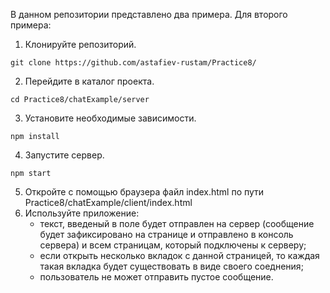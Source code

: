 В данном репозитории представлено два примера. Для второго примера:

1. Клонируйте репозиторий.
```{git}
git clone https://github.com/astafiev-rustam/Practice8/
```
2. Перейдите в каталог проекта.
```{bash}
cd Practice8/chatExample/server
```
3. Установите необходимые зависимости.
```{bash}
npm install
```
4. Запустите сервер.
```{bash}
npm start
```
5. Откройте с помощью браузера файл index.html по пути Practice8/chatExample/client/index.html
6. Используйте приложение:
   - текст, введеный в поле будет отправлен на сервер (сообщение будет зафиксировано на странице и отправлено в консоль сервера) и всем страницам, который подключены к серверу;
   - если открыть несколько вкладок с данной страницей, то каждая такая вкладка будет существовать в виде своего соеднения;
   - пользователь не может отправить пустое сообщение.
